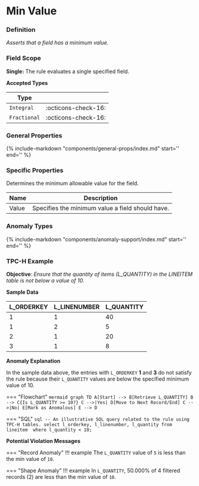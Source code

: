 # Min Value

### Definition

*Asserts that a field has a minimum value.*

### Field Scope

**Single:** The rule evaluates a single specified field.

**Accepted Types**

| Type        |                          |
|-------------|--------------------------|
| `Integral`  | <div style="text-align:center">:octicons-check-16:</div> |
| `Fractional`| <div style="text-align:center">:octicons-check-16:</div> |

### General Properties

{%
    include-markdown "components/general-props/index.md"
    start='<!-- all-props--start -->'
    end='<!-- all-props--end -->'
%}

### Specific Properties

Determines the minimum allowable value for the field.

| Name               | Description                              |
|--------------------|------------------------------------------|
| <div class="text-primary">Value</div> | Specifies the minimum value a field should have. |

### Anomaly Types

{%
    include-markdown "components/anomaly-support/index.md"
    start='<!-- all-types--start -->'
    end='<!-- all-types--end -->'
%}

### TPC-H Example

**Objective**: *Ensure that the quantity of items (L_QUANTITY) in the LINEITEM table is not below a value of 10.*

**Sample Data**

| L_ORDERKEY | L_LINENUMBER | L_QUANTITY |
|------------|--------------|------------|
| 1          | 1            | 40         |
| 1          | 2            | <span class="text-negative">5</span>  |
| 2          | 1            | 20         |
| 3          | 1            | <span class="text-negative">8</span>  |

**Anomaly Explanation**

In the sample data above, the entries with `L_ORDERKEY` **1** and **3** do not satisfy the rule because their `L_QUANTITY` values are below the specified minimum value of 10.

=== "Flowchart"
    ```mermaid
    graph TD
    A[Start] --> B[Retrieve L_QUANTITY]
    B --> C{Is L_QUANTITY >= 10?}
    C -->|Yes| D[Move to Next Record/End]
    C -->|No| E[Mark as Anomalous]
    E --> D
    ```

=== "SQL"
    ```sql
    -- An illustrative SQL query related to the rule using TPC-H tables.
    select
        l_orderkey,
        l_linenumber,
        l_quantity
    from lineitem 
    where
        l_quantity < 10;
    ```

**Potential Violation Messages**

=== "Record Anomaly"
    !!! example
        The `L_QUANTITY` value of `5` is less than the min value of `10`.

=== "Shape Anomaly"
    !!! example
        In `L_QUANTITY`, 50.000% of 4 filtered records (2) are less than the min value of `10`.
